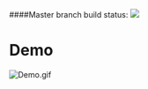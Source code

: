 ####Master branch build status: 
![](https://travis-ci.org/tvluong1988/OpenFood.svg?branch=master)


# Demo
![Demo.gif](Demo.gif?raw=1)